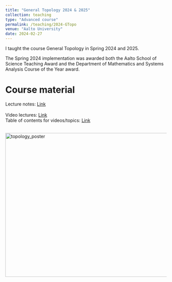 ```yaml
---
title: "General Topology 2024 & 2025"
collection: teaching
type: "Advanced course"
permalink: /teaching/2024-GTopo
venue: "Aalto University"
date: 2024-02-27
---
```


I taught the course General Topology in Spring 2024 and 2025.

The Spring 2024 implementation was awarded both the Aalto School of Science Teaching Award and the Department of Mathematics and Systems Analysis Course of the Year award.

Course material
======

Lecture notes: [Link](https://atkoski.fi/files/topology.pdf) <br> <br>
Video lectures: [Link](https://www.youtube.com/playlist?list=PLKnTm7UeIVwfqN7vxn3a-O1V-f_Z8zfs3) <br>
Table of contents for videos/topics: [Link](https://atkoski.fi/files/GTtoc.html)

<br>
<img src="https://atkoski.fi/files/topoposter.png" alt="topology_poster" width=600 height=450> 
